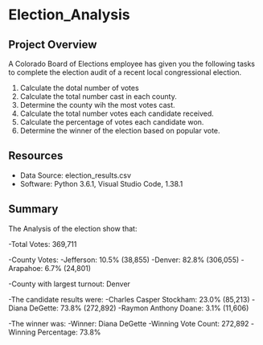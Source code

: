 # Election_Analysis

## Project Overview
A Colorado Board of Elections employee has given you the following tasks to complete the election audit of a recent local congressional election.

1. Calculate the dotal number of votes
2. Calculate the total number cast in each county.
3. Determine the county wih the most votes cast. 
4. Calculate the total number votes each candidate received. 
5. Calculate the percentage of votes each candidate won. 
5. Determine the winner of the election based on popular vote. 

## Resources
- Data Source: election_results.csv
- Software: Python 3.6.1, Visual Studio Code, 1.38.1

## Summary
The Analysis of the election show that:

-Total Votes: 369,711

-County Votes:
    -Jefferson: 10.5% (38,855)
    -Denver: 82.8% (306,055)
    -Arapahoe: 6.7% (24,801)

-County with largest turnout: Denver

-The candidate results were:
    -Charles Casper Stockham: 23.0% (85,213)
    -Diana DeGette: 73.8% (272,892)
    -Raymon Anthony Doane: 3.1% (11,606)

-The winner was:
    -Winner: Diana DeGette
    -Winning Vote Count: 272,892
    -Winning Percentage: 73.8%
